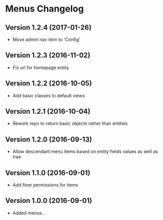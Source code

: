 # Menus Changelog

## Version 1.2.4 (2017-01-26)

- Move admin nav item to 'Config'

## Version 1.2.3 (2016-11-02)

- Fix url for homepage entity

## Version 1.2.2 (2016-10-05)

- Add basic classes to default views

## Version 1.2.1 (2016-10-04)

- Rework repo to return basic objects rather than entities

## Version 1.2.0 (2016-09-13)

- Allow descendant menu items based on entity fields values as well as tree

## Version 1.1.0 (2016-09-01)

- Add finer permissions for items

## Version 1.0.0 (2016-09-01)

- Added menus...
